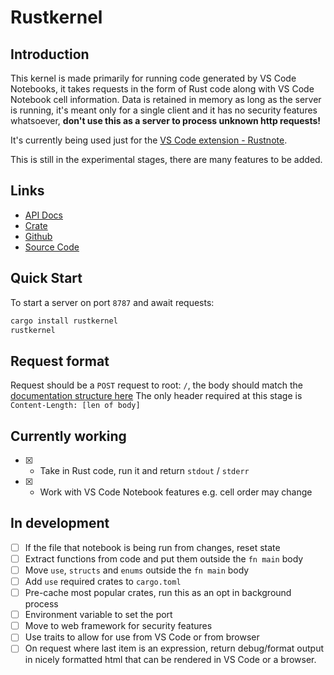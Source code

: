 

# Rustkernel
## Introduction

This kernel is made primarily for running code generated by VS Code Notebooks, it takes requests in the form of Rust code along with VS Code Notebook cell information. Data is retained in memory as long as the server is running, it's meant only for a single client and it has no security features whatsoever, **don't use this as a server to process unknown http requests!**

It's currently being used just for the [VS Code extension - Rustnote](https://marketplace.visualstudio.com/items?itemName=rustnote.rustnote).

This is still in the experimental stages, there are many features to be added.

## Links
- [API Docs](https://docs.rs/rustkernel/0.0.7/rustkernel/)
- [Crate](https://crates.io/crates/rustkernel)
- [Github](https://github.com/rustnote/rustkernel)
- [Source Code](https://docs.rs/crate/rustkernel/0.0.7/source/)

## Quick Start

To start a server on port `8787` and await requests:
```bash
cargo install rustkernel 
rustkernel
```

## Request format
Request should be a `POST` request to root: `/`, the body should match the [documentation structure here](https://docs.rs/rustkernel/0.0.7/rustkernel/handlers/struct.CodeRequest.html)
The only header required at this stage is `Content-Length: [len of body]`

## Currently working
- [x] - Take in Rust code, run it and return `stdout` / `stderr`
- [x] - Work with VS Code Notebook features e.g. cell order may change

## In development
- [ ] If the file that notebook is being run from changes, reset state
- [ ] Extract functions from code and put them outside the `fn main` body
- [ ] Move `use`,  `structs` and `enums` outside the `fn main` body 
- [ ] Add `use` required crates to `cargo.toml`
- [ ] Pre-cache most popular crates, run this as an opt in background process
- [ ] Environment variable to set the port
- [ ] Move to web framework for security features
- [ ] Use traits to allow for use from VS Code or from browser
- [ ] On request where last item is an expression, return debug/format output in nicely formatted html that can be rendered in VS Code or a browser.
